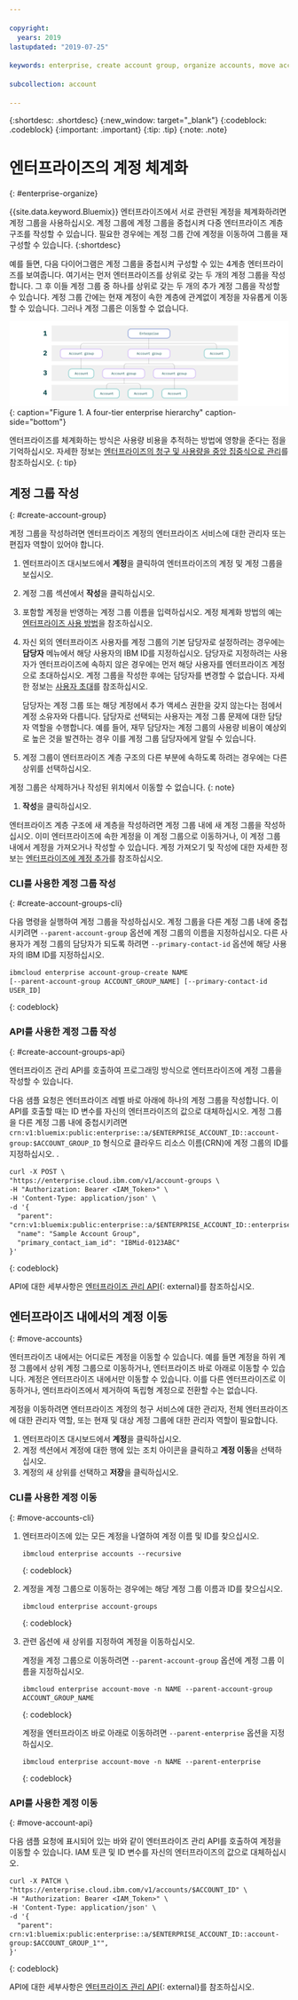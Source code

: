 ```yaml
---

copyright:
  years: 2019
lastupdated: "2019-07-25"

keywords: enterprise, create account group, organize accounts, move accounts

subcollection: account

---
```


{:shortdesc: .shortdesc}
{:new_window: target="_blank"}
{:codeblock: .codeblock}
{:important: .important}
{:tip: .tip}
{:note: .note}

# 엔터프라이즈의 계정 체계화
{: #enterprise-organize}

{{site.data.keyword.Bluemix}} 엔터프라이즈에서 서로 관련된 계정을 체계화하려면 계정 그룹을 사용하십시오. 계정 그룹에 계정 그룹을 중첩시켜 다중 엔터프라이즈 계층 구조를 작성할 수 있습니다. 필요한 경우에는 계정 그룹 간에 계정을 이동하여 그룹을 재구성할 수 있습니다.
{:shortdesc}

예를 들면, 다음 다이어그램은 계정 그룹을 중첩시켜 구성할 수 있는 4계층 엔터프라이즈를 보여줍니다. 여기서는 먼저 엔터프라이즈를 상위로 갖는 두 개의 계정 그룹을 작성합니다. 그 후 이들 계정 그룹 중 하나를 상위로 갖는 두 개의 추가 계정 그룹을 작성할 수 있습니다. 계정 그룹 간에는 현재 계정이 속한 계층에 관계없이 계정을 자유롭게 이동할 수 있습니다. 그러나 계정 그룹은 이동할 수 없습니다.

![네 개의 엔터프라이즈 계층을 보여주는 다이어그램입니다. 최상위 계층은 두 개의 계정 그룹 계층을 포함하는 엔터프라이즈입니다. 계정 그룹은 계정을 포함합니다. ](images/enterprise-hierarchy.svg "엔터프라이즈 계층은 계정 그룹을 추가하여 작성됩니다. "){: caption="Figure 1. A four-tier enterprise hierarchy" caption-side="bottom"}

엔터프라이즈를 체계화하는 방식은 사용량 비용을 추적하는 방법에 영향을 준다는 점을 기억하십시오. 자세한 정보는 [엔터프라이즈의 청구 및 사용량을 중앙 집중식으로 관리](/docs/billing-usage?topic=billing-usage-enterprise)를 참조하십시오.
{: tip}

## 계정 그룹 작성
{: #create-account-group}

계정 그룹을 작성하려면 엔터프라이즈 계정의 엔터프라이즈 서비스에 대한 관리자 또는 편집자 역할이 있어야 합니다.

1. 엔터프라이즈 대시보드에서 **계정**을 클릭하여 엔터프라이즈의 계정 및 계정 그룹을 보십시오.
1. 계정 그룹 섹션에서 **작성**을 클릭하십시오.
1. 포함할 계정을 반영하는 계정 그룹 이름을 입력하십시오. 계정 체계화 방법의 예는 [엔터프라이즈 사용 방법](/docs/account?topic=account-enterprise#enterprise-use-cases)을 참조하십시오.
1. 자신 외의 엔터프라이즈 사용자를 계정 그룹의 기본 담당자로 설정하려는 경우에는 **담당자** 메뉴에서 해당 사용자의 IBM ID를 지정하십시오. 담당자로 지정하려는 사용자가 엔터프라이즈에 속하지 않은 경우에는 먼저 해당 사용자를 엔터프라이즈 계정으로 초대하십시오. 계정 그룹을 작성한 후에는 담당자를 변경할 수 없습니다. 자세한 정보는 [사용자 초대](/docs/iam?topic=iam-iamuserinv)를 참조하십시오.

   담당자는 계정 그룹 또는 해당 계정에서 추가 액세스 권한을 갖지 않는다는 점에서 계정 소유자와 다릅니다. 담당자로 선택되는 사용자는 계정 그룹 문제에 대한 담당자 역할을 수행합니다. 예를 들어, 재무 담당자는 계정 그룹의 사용량 비용이 예상외로 높은 것을 발견하는 경우 이를 계정 그룹 담당자에게 알릴 수 있습니다.


1. 계정 그룹이 엔터프라이즈 계층 구조의 다른 부분에 속하도록 하려는 경우에는 다른 상위를 선택하십시오.

  계정 그룹은 삭제하거나 작성된 위치에서 이동할 수 없습니다.
  {: note}
1. **작성**을 클릭하십시오.

엔터프라이즈 계층 구조에 새 계층을 작성하려면 계정 그룹 내에 새 계정 그룹을 작성하십시오. 이미 엔터프라이즈에 속한 계정을 이 계정 그룹으로 이동하거나, 이 계정 그룹 내에서 계정을 가져오거나 작성할 수 있습니다. 계정 가져오기 및 작성에 대한 자세한 정보는 [엔터프라이즈에 계정 추가](/docs/account?topic=account-enterprise-add)를 참조하십시오.

### CLI를 사용한 계정 그룹 작성
{: #create-account-groups-cli}

다음 명령을 실행하여 계정 그룹을 작성하십시오. 계정 그룹을 다른 계정 그룹 내에 중첩시키려면 `--parent-account-group` 옵션에 계정 그룹의 이름을 지정하십시오. 다른 사용자가 계정 그룹의 담당자가 되도록 하려면 `--primary-contact-id` 옵션에 해당 사용자의 IBM ID를 지정하십시오.

```
ibmcloud enterprise account-group-create NAME
[--parent-account-group ACCOUNT_GROUP_NAME] [--primary-contact-id USER_ID]
```
{: codeblock}

### API를 사용한 계정 그룹 작성
{: #create-account-groups-api}

엔터프라이즈 관리 API를 호출하여 프로그래밍 방식으로 엔터프라이즈에 계정 그룹을 작성할 수 있습니다.

다음 샘플 요청은 엔터프라이즈 레벨 바로 아래에 하나의 계정 그룹을 작성합니다. 이 API를 호출할 때는 ID 변수를 자신의 엔터프라이즈의 값으로 대체하십시오. 계정 그룹을 다른 계정 그룹 내에 중첩시키려면 `crn:v1:bluemix:public:enterprise::a/$ENTERPRISE_ACCOUNT_ID::account-group:$ACCOUNT_GROUP_ID` 형식으로 클라우드 리소스 이름(CRN)에 계정 그룹의 ID를 지정하십시오. .

```
curl -X POST \
"https://enterprise.cloud.ibm.com/v1/account-groups \
-H "Authorization: Bearer <IAM_Token>" \
-H 'Content-Type: application/json' \
-d '{
  "parent": "crn:v1:bluemix:public:enterprise::a/$ENTERPRISE_ACCOUNT_ID::enterprise:$ENTERPRISE_ID",
  "name": "Sample Account Group",
  "primary_contact_iam_id": "IBMid-0123ABC"
}'
```
{: codeblock}

API에 대한 세부사항은 [엔터프라이즈 관리 API](https://{DomainName}/apidocs/enterprise-apis/enterprise#create-an-account-group){: external}를 참조하십시오.

## 엔터프라이즈 내에서의 계정 이동
{: #move-accounts}

엔터프라이즈 내에서는 어디로든 계정을 이동할 수 있습니다. 예를 들면 계정을 하위 계정 그룹에서 상위 계정 그룹으로 이동하거나, 엔터프라이즈 바로 아래로 이동할 수 있습니다. 계정은 엔터프라이즈 내에서만 이동할 수 있습니다. 이를 다른 엔터프라이즈로 이동하거나, 엔터프라이즈에서 제거하여 독립형 계정으로 전환할 수는 없습니다.

계정을 이동하려면 엔터프라이즈 계정의 청구 서비스에 대한 관리자, 전체 엔터프라이즈에 대한 관리자 역할, 또는 현재 및 대상 계정 그룹에 대한 관리자 역할이 필요합니다.

1. 엔터프라이즈 대시보드에서 **계정**을 클릭하십시오.
1. 계정 섹션에서 계정에 대한 행에 있는 조치 아이콘을 클릭하고 **계정 이동**을 선택하십시오.
1. 계정의 새 상위를 선택하고 **저장**을 클릭하십시오.

### CLI를 사용한 계정 이동
{: #move-accounts-cli}

1. 엔터프라이즈에 있는 모든 계정을 나열하여 계정 이름 및 ID를 찾으십시오.

   ```
   ibmcloud enterprise accounts --recursive
   ```
   {: codeblock}
1. 계정을 계정 그룹으로 이동하는 경우에는 해당 계정 그룹 이름과 ID를 찾으십시오.

   ```
   ibmcloud enterprise account-groups
   ```
   {: codeblock}
1. 관련 옵션에 새 상위를 지정하여 계정을 이동하십시오.

   계정을 계정 그룹으로 이동하려면 `--parent-account-group` 옵션에 계정 그룹 이름을 지정하십시오.

   ```
   ibmcloud enterprise account-move -n NAME --parent-account-group ACCOUNT_GROUP_NAME
   ```
   {: codeblock}

   계정을 엔터프라이즈 바로 아래로 이동하려면 `--parent-enterprise` 옵션을 지정하십시오.

   ```
   ibmcloud enterprise account-move -n NAME --parent-enterprise
   ```
   {: codeblock}

### API를 사용한 계정 이동
{: #move-account-api}

다음 샘플 요청에 표시되어 있는 바와 같이 엔터프라이즈 관리 API를 호출하여 계정을 이동할 수 있습니다. IAM 토큰 및 ID 변수를 자신의 엔터프라이즈의 값으로 대체하십시오.

```
curl -X PATCH \
"https://enterprise.cloud.ibm.com/v1/accounts/$ACCOUNT_ID" \
-H "Authorization: Bearer <IAM_Token>" \
-H 'Content-Type: application/json' \
-d '{
  "parent": crn:v1:bluemix:public:enterprise::a/$ENTERPRISE_ACCOUNT_ID::account-group:$ACCOUNT_GROUP_1"",
}'
```
{: codeblock}

API에 대한 세부사항은 [엔터프라이즈 관리 API](https://{DomainName}/apidocs/enterprise-apis/enterprise#move-an-account-with-the-enterprise){: external}를 참조하십시오.
